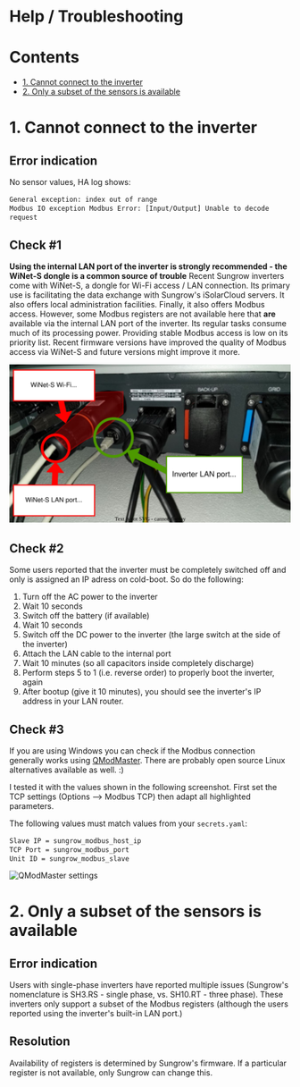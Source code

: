 # Help / Troubleshooting

# Contents
- [1. Cannot connect to the inverter](#1-cannot-connect-to-the-inverter)
- [2. Only a subset of the sensors is available](#2-only-a-subset-of-the-sensors-is-available)

# 1. Cannot connect to the inverter

## Error indication

No sensor values, HA log shows:
```
General exception: index out of range
Modbus IO exception Modbus Error: [Input/Output] Unable to decode request
```

## Check #1

**Using the internal LAN port of the inverter is strongly recommended - the WiNet-S dongle is a common source of trouble**
Recent Sungrow inverters come with WiNet-S, a dongle for Wi-Fi access / LAN connection. Its primary use is facilitating the data exchange with Sungrow's iSolarCloud servers. It also offers local administration facilities. Finally, it also offers Modbus access. However, some Modbus registers are not available here that **are** available via the internal LAN port of the inverter. Its regular tasks consume much of its processing power. Providing stable Modbus access is low on its priority list. Recent firmware versions have improved the quality of Modbus access via WiNet-S and future versions might improve it more.

![Inverter LAN connection](images/Inverter_LAN_ports.drawio.svg)

## Check #2

Some users reported that the inverter must be completely switched off and only is assigned an IP adress on cold-boot. So do the following: 

1. Turn off the AC power to the inverter
2. Wait 10 seconds
3. Switch off the battery (if available)
4. Wait 10 seconds
5. Switch off the DC power to the inverter (the large switch at the side of the inverter)
6. Attach the LAN cable to the internal port
7. Wait 10 minutes (so all capacitors inside completely discharge)
8. Perform steps 5 to 1 (i.e. reverse order) to properly boot the inverter, again
9. After bootup (give it 10 minutes), you should see the inverter's IP address in your LAN router.

## Check #3

If you are using Windows you can check if the Modbus connection generally works using [QModMaster](https://sourceforge.net/projects/qmodmaster/). There are probably open source Linux alternatives available as well. :)

I tested it with the values shown in the following screenshot. First set the TCP settings (Options --> Modbus TCP) then adapt all highlighted parameters.

The following values must match values from your `secrets.yaml`:
```
Slave IP = sungrow_modbus_host_ip
TCP Port = sungrow_modbus_port
Unit ID = sungrow_modbus_slave
```

![QModMaster settings](/doc/images/QModMaster.png)


# 2. Only a subset of the sensors is available

## Error indication

Users with single-phase inverters have reported multiple issues (Sungrow's nomenclature is SH3.RS - single phase, vs. SH10.RT - three phase). These inverters only support a subset of the Modbus registers (although the users reported using the inverter's built-in LAN port.)

## Resolution
Availability of registers is determined by Sungrow's firmware. If a particular register is not available, only Sungrow can change this.